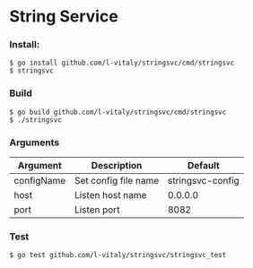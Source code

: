 String Service
==============

### Install:

```
$ go install github.com/l-vitaly/stringsvc/cmd/stringsvc
$ stringsvc
```

### Build

```
$ go build github.com/l-vitaly/stringsvc/cmd/stringsvc
$ ./stringsvc
```


### Arguments

| Argument      | Description                 | Default
|---------------|-----------------------------|-----------------------|
| configName    | Set config file name        | stringsvc-config
| host          | Listen host name            | 0.0.0.0
| port          | Listen port                 | 8082

### Test

```
$ go test github.com/l-vitaly/stringsvc/stringsvc_test 
```
